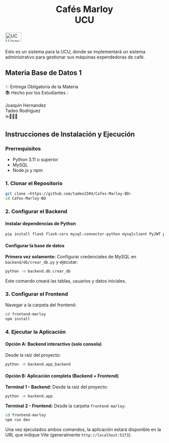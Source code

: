 <h1 align="center">Cafés Marloy <br>UCU</h1>

###

<div align="left">
  <img src="https://s3.us-east-1.wasabisys.com/imasd/2022/10/Logo-UCU-001-FINAL-03_ID_Uruguay.jpg" width="51" height="29" alt="UCU logo" />
</div>


###

<p align="left">Esto es un sistema para la UCU, donde se implementará un sistema administrativo para gestionar sus máquinas expendedoras de café.</p>

###

<h2 align="left">Materia Base de Datos 1</h2>

###

<p align="left">✨ Entrega Obligatoria de la Materia<br>📚 Hecho por los Estudiantes :<br><br>Joaquin Hernandez<br>Tadeo Rodriguez<br>☕🤎🥯🍪</p>

###

## Instrucciones de Instalación y Ejecución

### Prerrequisitos

- Python 3.11 o superior
- MySQL 
- Node.js y npm

### 1. Clonar el Repositorio

```bash
git clone <https://github.com/tadeo1504/Cafes-Marloy-BD>
cd Cafes-Marloy-BD
```

### 2. Configurar el Backend

#### Instalar dependencias de Python

```bash
pip install flask flask-cors mysql-connector-python mysqlclient PyJWT python-dotenv
```

#### Configurar la base de datos

**Primera vez solamente:** Configurar credenciales de MySQL en `backend/db/crear_db.py` y ejecutar:

```bash
python -m backend.db.crear_db
```

Este comando creará las tablas, usuarios y datos iniciales.

### 3. Configurar el Frontend

Navegar a la carpeta del frontend:

```bash
cd frontend-marloy
npm install
```

### 4. Ejecutar la Aplicación

#### Opción A: Backend interactivo (solo consola)

Desde la raíz del proyecto:

```bash
python -m backend.app_backend
```

#### Opción B: Aplicación completa (Backend + Frontend)

**Terminal 1 - Backend:**
Desde la raíz del proyecto:

```bash
python -m backend.app
```

**Terminal 2 - Frontend:**
Desde la carpeta `frontend-marloy`:

```bash
cd frontend-marloy
npm run dev
```

Una vez ejecutados ambos comandos, la aplicación estará disponible en la URL que indique Vite (generalmente `http://localhost:5173`).

###
